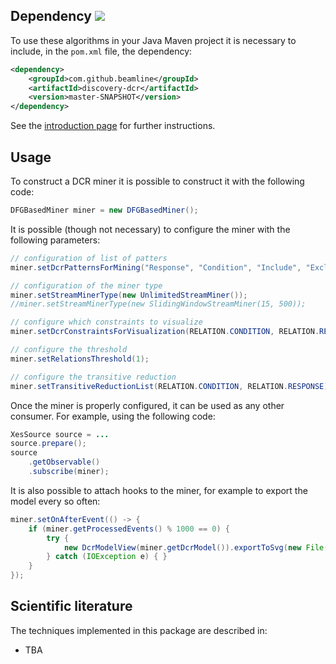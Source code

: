 ## Dependency [![](https://jitpack.io/v/beamline/discovery-dcr.svg)](https://jitpack.io/#beamline/discovery-dcr)

To use these algorithms in your Java Maven project it is necessary to include, in the `pom.xml` file, the dependency:
```xml
<dependency>
    <groupId>com.github.beamline</groupId>
    <artifactId>discovery-dcr</artifactId>
    <version>master-SNAPSHOT</version>
</dependency>
```
See the [introduction page](index.md) for further instructions.


## Usage

To construct a DCR miner it is possible to construct it with the following code:

```java linenums="1"
DFGBasedMiner miner = new DFGBasedMiner();
```

It is possible (though not necessary) to configure the miner with the following parameters:

```java linenums="2"
// configuration of list of patters
miner.setDcrPatternsForMining("Response", "Condition", "Include", "Exclude");

// configuration of the miner type
miner.setStreamMinerType(new UnlimitedStreamMiner());
//miner.setStreamMinerType(new SlidingWindowStreamMiner(15, 500));

// configure which constraints to visualize
miner.setDcrConstraintsForVisualization(RELATION.CONDITION, RELATION.RESPONSE);

// configure the threshold
miner.setRelationsThreshold(1);

// configure the transitive reduction
miner.setTransitiveReductionList(RELATION.CONDITION, RELATION.RESPONSE);
```

Once the miner is properly configured, it can be used as any other consumer. For example, using the following code:
```java linenums="17"
XesSource source = ...
source.prepare();
source
	.getObservable()
	.subscribe(miner);

```

It is also possible to attach hooks to the miner, for example to export the model every so often:
```java
miner.setOnAfterEvent(() -> {
	if (miner.getProcessedEvents() % 1000 == 0) {
		try {
			new DcrModelView(miner.getDcrModel()).exportToSvg(new File("out.svg"));
		} catch (IOException e) { }
	}
});
```



## Scientific literature

The techniques implemented in this package are described in:

- TBA